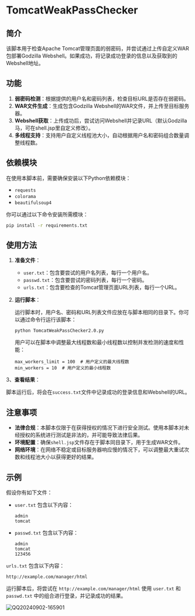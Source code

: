 # TomcatWeakPassChecker

## 简介

该脚本用于检查Apache Tomcat管理页面的弱密码，并尝试通过上传自定义WAR包部署Godzilla Webshell。如果成功，将记录成功登录的信息以及获取到的Webshell地址。

## 功能

1. **弱密码检测**：根据提供的用户名和密码列表，检查目标URL是否存在弱密码。
2. **WAR文件生成**：生成包含Godzilla Webshell的WAR文件，并上传至目标服务器。
3. **Webshell获取**：上传成功后，尝试访问Webshell并记录URL（默认Godzilla马，可在shell.jsp里自定义修改）。
4. **多线程支持**：支持用户自定义线程池大小，自动根据用户名和密码组合数量调整线程数。

## 依赖模块

在使用本脚本前，需要确保安装以下Python依赖模块：

- `requests`
- `colorama`
- `beautifulsoup4`

你可以通过以下命令安装所需模块：

```bash
pip install -r requirements.txt
```

## 使用方法

1. **准备文件**：

   - `user.txt`：包含要尝试的用户名列表，每行一个用户名。
   - `passwd.txt`：包含要尝试的密码列表，每行一个密码。
   - `urls.txt`：包含要检查的Tomcat管理页面URL列表，每行一个URL。

2. **运行脚本**：

   运行脚本时，用户名、密码和URL列表文件应放在与脚本相同的目录下。你可以通过命令行运行该脚本：

   ```
   python TomcatWeakPassChecker2.0.py
   ```

   用户可以在脚本中调整最大线程数和最小线程数以控制并发检测的速度和性能：

   ```
   max_workers_limit = 100  # 用户定义的最大线程数
   min_workers = 10  # 用户定义的最小线程数
   ```

3、**查看结果**：

脚本运行后，将会在`success.txt`文件中记录成功的登录信息和Webshell的URL。

## 注意事项

- **法律合规**：本脚本仅限于在获得授权的情况下进行安全测试。使用本脚本对未经授权的系统进行测试是非法的，并可能导致法律后果。
- **环境配置**：确保`shell.jsp`文件存在于脚本同目录下，用于生成WAR文件。
- **网络环境**：在网络不稳定或目标服务器响应慢的情况下，可以调整最大重试次数和线程池大小以获得更好的结果。

## 示例

假设你有如下文件：

- `user.txt` 包含以下内容：

   ```
   admin
   tomcat
   ```

- `passwd.txt` 包含以下内容：

   ```
   admin
   tomcat
   123456
   ```

`urls.txt` 包含以下内容：

   ```
   http://example.com/manager/html
   ```

运行脚本后，将尝试在 `http://example.com/manager/html` 使用 `user.txt` 和 `passwd.txt` 中的组合进行登录，并记录成功的结果。

![QQ20240902-165901](https://github.com/user-attachments/assets/f920d41c-1427-489f-9b34-eb649160bd12)

